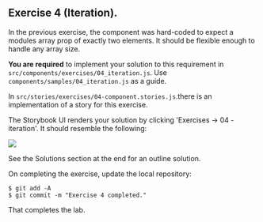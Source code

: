 ## Exercise 4 (Iteration).
 
In the previous exercise, the component was hard-coded to expect a modules array prop of exactly two elements. It should be flexible enough to handle any array size. 

__You are required__ to implement your solution to this requirement in `src/components/exercises/04_iteration.js`. Use `components/samples/04_iteration.js` as a guide.

In `src/stories/exercises/04-component.stories.js`.there is an implementation of a story for this exercise.

The Storybook UI renders your solution by clicking 'Exercises -> 04 - iteration'. It should resemble the following:

![][exercise4] 

See the Solutions section at the end for an outline solution.

On completing the exercise, update the local repository:
~~~
$ git add -A
$ git commit -m "Exercise 4 completed."
~~~
That completes the lab.

[exercise4]: ./img/exercise4.png

